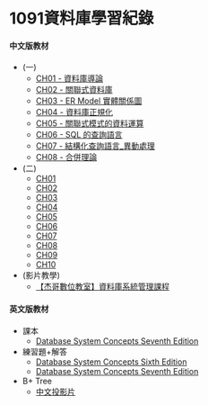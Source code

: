 # 1091資料庫學習紀錄

#### 中文版教材
- (一)
  - [CH01 - 資料庫導論](http://cc.cust.edu.tw/~ccchen/doc/db_01.pdf)
  - [CH02 - 關聯式資料庫](http://cc.cust.edu.tw/~ccchen/doc/db_02.pdf)
  - [CH03 - ER Model 實體關係圖](http://cc.cust.edu.tw/~ccchen/doc/db_03.pdf)
  - [CH04 - 資料庫正規化](http://cc.cust.edu.tw/~ccchen/doc/db_04.pdf)
  - [CH05 - 關聯式模式的資料運算](http://cc.cust.edu.tw/~ccchen/doc/db_05.pdf)
  - [CH06 - SQL 的查詢語言](http://cc.cust.edu.tw/~ccchen/doc/db_06.pdf)
  - [CH07 - 結構化查詢語言_異動處理](http://cc.cust.edu.tw/~ccchen/doc/db_07.pdf)
  - [CH08 - 合併理論](http://cc.cust.edu.tw/~ccchen/doc/db_08.pdf)
- (二)
  - [CH01](http://faculty.stust.edu.tw/~jehuang/oracle/ch1/1-1.htm)
  - [CH02](http://faculty.stust.edu.tw/~jehuang/oracle/ch2/2-1.htm)
  - [CH03](http://faculty.stust.edu.tw/~jehuang/oracle/ch3/3-1.htm)
  - [CH04](http://faculty.stust.edu.tw/~jehuang/oracle/ch4/4-1.htm)
  - [CH05](http://faculty.stust.edu.tw/~jehuang/oracle/ch5/5-1.htm)
  - [CH06](http://faculty.stust.edu.tw/~jehuang/oracle/ch6/6-1.htm)
  - [CH07](http://faculty.stust.edu.tw/~jehuang/oracle/ch7/7-1.htm)
  - [CH08](http://faculty.stust.edu.tw/~jehuang/oracle/ch8/8-1.htm)
  - [CH09](http://faculty.stust.edu.tw/~jehuang/oracle/ch9/9-1.htm)
  - [CH10](http://faculty.stust.edu.tw/~jehuang/oracle/ch10/10-1.htm)
- (影片教學)
  - [【杰哥數位教室】資料庫系統管理課程](https://www.youtube.com/watch?v=RhVaZOppDrs&list=PLpbuzGqDFzkjVESK1m9zElyCER2xCiHU-&index=1)
  
#### 英文版教材
- 課本
  - [Database System Concepts Seventh Edition](https://www.db-book.com/db7/slides-dir/)
- 練習題+解答
  - [Database System Concepts Sixth Edition](https://www.db-book.com/db6/practice-exer-dir/index.html)
  - [Database System Concepts Seventh Edition](https://www.db-book.com/db7/Practice-Exercises/index-solu.html)
- B+ Tree 
  - [中文投影片](https://www.slideserve.com/faith/b-tree)
